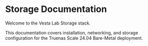 # Storage Documentation

Welcome to the Vesta Lab Storage stack.

This documentation covers installation, networking, and storage configuration for the Truenas Scale 24.04 Bare-Metal deployment.